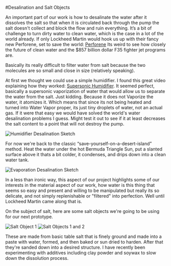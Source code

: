 #Desalination and Salt Objects

An important part of our work is how to desalinate the water after it dissolves the salt so that when it is circulated back through the pump the salt doesn't collect and block the flow and ruin everything. It’s a bit of challenge to turn dirty water to clean water, which is the case in a lot of the world already. If only Lockheed Martin would hook us up with their fancy new Perforene, set to save the world: 
[Perforene](http://gizmodo.com/5990876/lockheeds-new-carbon-filter-takes-all-the-effort-out-of-desalinization) Its weird to see how closely the future of clean water and the $857 billion dollar F35 fighter jet programs are.

Basically its really difficult to filter water from salt because the two molecules are so small and close in size (relatively speaking).

At first we thought we could use a simple humidifier. I found this great video explaining how they worked: [Supersonic Humidifier](https://www.youtube.com/watch?v=HlWkkujeBww). 
It seemed perfect, basically a supersonic vaporization of water that would allow us to separate the water from the salt. Just kidding. Because it does not Vaporize the water, it atomizes it. Which means that since its not being heated and turned into Water Vapor proper, its just tiny droplets of water, not an actual gas. If it were that easy we would have solved the world's water desalination problems I guess. Might test it out to see if it at least decreases the salt content to a point that will not destroy the pump.

![Humidifier Desalination Sketch](https://raw.github.com/robotconscience/devart-template/master/project_images/desalination_process/HumidifierDesalinationSketch.JPG) 

For now we're back to the classic “save-yourself-on-a-desert-island” method. Heat the water under the hot Bermuda Triangle Sun, put a slanted surface above it thats a bit colder, it condenses, and drips down into a clean water tank.

![Evaporation Desalination Sketch](https://raw.github.com/robotconscience/devart-template/master/project_images/desalination_process/EvaporationDesalinationSketch.JPG)  

In a less than ironic way, this aspect of our project highlights some of our interests in the material aspect of our work, how water is this thing that seems so easy and present and willing to be manipulated but really its so delicate, and not simply replenishable or "filtered" into perfection. Well until Lockheed Martin came along that is.

On the subject of salt, here are some salt objects we're going to be using for our next prototype.
 
![Salt Object 1](https://raw.github.com/robotconscience/devart-template/master/project_images/saltobjects_1.jpg)
![Salt Objects 1 and 2](https://raw.github.com/robotconscience/devart-template/master/project_images/saltobjects_1and2.jpg)

These are made from basic table salt that is finely ground and made into a paste with water, formed, and then baked or sun dried to harden. After that they're sanded down into a desired structure. I have recently been experimenting with additives including clay powder and soywax to slow down the dissolution process. 


